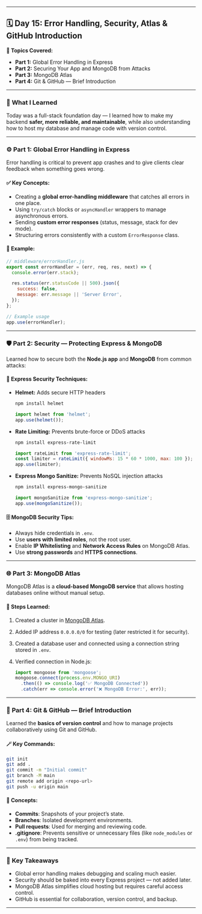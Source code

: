 
---

## 🗓️ **Day 15: Error Handling, Security, Atlas & GitHub Introduction**

**📘 Topics Covered:**

* **Part 1:** Global Error Handling in Express
* **Part 2:** Securing Your App and MongoDB from Attacks
* **Part 3:** MongoDB Atlas
* **Part 4:** Git & GitHub — Brief Introduction

---

### 🧠 **What I Learned**

Today was a full-stack foundation day — I learned how to make my backend **safer, more reliable, and maintainable**, while also understanding how to host my database and manage code with version control.

---

### ⚙️ **Part 1: Global Error Handling in Express**

Error handling is critical to prevent app crashes and to give clients clear feedback when something goes wrong.

#### ✅ Key Concepts:

* Creating a **global error-handling middleware** that catches all errors in one place.
* Using `try/catch` blocks or `asyncHandler` wrappers to manage asynchronous errors.
* Sending **custom error responses** (status, message, stack for dev mode).
* Structuring errors consistently with a custom `ErrorResponse` class.

#### 🧩 Example:

```js
// middleware/errorHandler.js
export const errorHandler = (err, req, res, next) => {
  console.error(err.stack);

  res.status(err.statusCode || 500).json({
    success: false,
    message: err.message || 'Server Error',
  });
};
```

```js
// Example usage
app.use(errorHandler);
```

---

### 🛡️ **Part 2: Security — Protecting Express & MongoDB**

Learned how to secure both the **Node.js app** and **MongoDB** from common attacks:

#### 🧱 Express Security Techniques:

* **Helmet:** Adds secure HTTP headers

  ```bash
  npm install helmet
  ```

  ```js
  import helmet from 'helmet';
  app.use(helmet());
  ```
* **Rate Limiting:** Prevents brute-force or DDoS attacks

  ```bash
  npm install express-rate-limit
  ```

  ```js
  import rateLimit from 'express-rate-limit';
  const limiter = rateLimit({ windowMs: 15 * 60 * 1000, max: 100 });
  app.use(limiter);
  ```
* **Express Mongo Sanitize:** Prevents NoSQL injection attacks

  ```bash
  npm install express-mongo-sanitize
  ```

  ```js
  import mongoSanitize from 'express-mongo-sanitize';
  app.use(mongoSanitize());
  ```

#### 🗄️ MongoDB Security Tips:

* Always hide credentials in `.env`.
* Use **users with limited roles**, not the root user.
* Enable **IP Whitelisting** and **Network Access Rules** on MongoDB Atlas.
* Use **strong passwords** and **HTTPS connections**.

---

### 🌐 **Part 3: MongoDB Atlas**

MongoDB Atlas is a **cloud-based MongoDB service** that allows hosting databases online without manual setup.

#### 🔧 Steps Learned:

1. Created a cluster in [MongoDB Atlas](https://www.mongodb.com/atlas/database).
2. Added IP address `0.0.0.0/0` for testing (later restricted it for security).
3. Created a database user and connected using a connection string stored in `.env`.
4. Verified connection in Node.js:

   ```js
   import mongoose from 'mongoose';
   mongoose.connect(process.env.MONGO_URI)
     .then(() => console.log('✅ MongoDB Connected'))
     .catch(err => console.error('❌ MongoDB Error:', err));
   ```

---

### 🧭 **Part 4: Git & GitHub — Brief Introduction**

Learned the **basics of version control** and how to manage projects collaboratively using Git and GitHub.

#### 🪄 Key Commands:

```bash
git init
git add .
git commit -m "Initial commit"
git branch -M main
git remote add origin <repo-url>
git push -u origin main
```

#### 🧠 Concepts:

* **Commits**: Snapshots of your project’s state.
* **Branches**: Isolated development environments.
* **Pull requests**: Used for merging and reviewing code.
* **.gitignore**: Prevents sensitive or unnecessary files (like `node_modules` or `.env`) from being tracked.

---

### 🚀 **Key Takeaways**

* Global error handling makes debugging and scaling much easier.
* Security should be baked into every Express project — not added later.
* MongoDB Atlas simplifies cloud hosting but requires careful access control.
* GitHub is essential for collaboration, version control, and backup.

---
